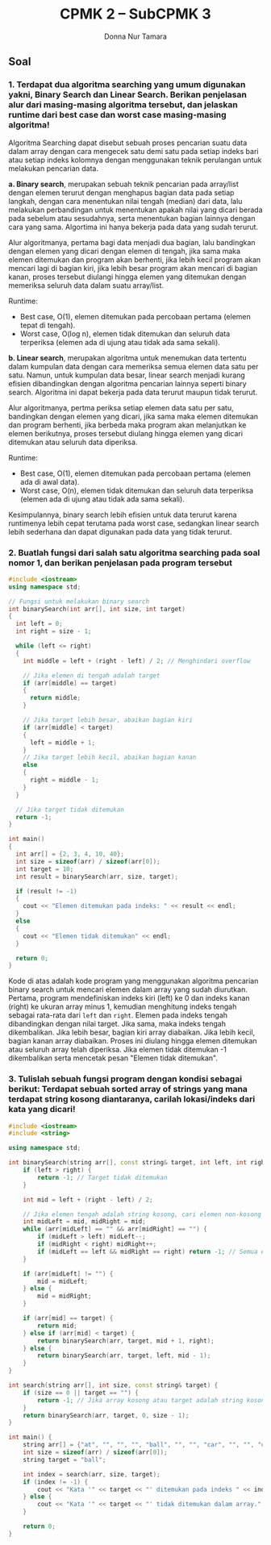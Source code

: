 # <h1 align="center"> CPMK 2 – SubCPMK 3 </h1>

<p align="center">Donna Nur Tamara</p>

## Soal

### 1. Terdapat dua algoritma searching yang umum digunakan yakni, Binary Search dan Linear Search. Berikan penjelasan alur dari masing-masing algoritma tersebut, dan jelaskan runtime dari best case dan worst case masing-masing algoritma!

Algoritma Searching dapat disebut sebuah proses pencarian suatu data dalam array dengan cara mengecek satu demi satu pada setiap indeks bari atau setiap indeks kolomnya dengan menggunakan teknik perulangan untuk melakukan pencarian data.

**a. Binary search**, merupakan sebuah teknik pencarian pada array/list dengan elemen terurut dengan menghapus bagian data pada setiap langkah, dengan cara menentukan nilai tengah (median) dari data, lalu melakukan perbandingan untuk menentukan apakah nilai yang dicari berada pada sebelum atau sesudahnya, serta menentukan bagian lainnya dengan cara yang sama. Algortima ini hanya bekerja pada data yang sudah terurut.

Alur algoritmanya, pertama bagi data menjadi dua bagian, lalu bandingkan dengan elemen yang dicari dengan elemen di tengah, jika sama maka elemen ditemukan dan program akan berhenti, jika lebih kecil program akan mencari lagi di bagian kiri, jika lebih besar program akan mencari di bagian kanan, proses tersebut diulangi hingga elemen yang ditemukan dengan memeriksa seluruh data dalam suatu array/list.

Runtime:
- Best case, O(1), elemen ditemukan pada percobaan pertama (elemen tepat di tengah).
- Worst case, O(log n), elemen tidak ditemukan dan seluruh data terperiksa (elemen ada di ujung atau tidak ada sama sekali).

**b. Linear search**, merupakan algoritma untuk menemukan data tertentu dalam kumpulan data dengan cara memeriksa semua elemen data satu per satu. Namun, untuk kumpulan data besar, linear search menjadi kurang efisien dibandingkan dengan algoritma pencarian lainnya seperti binary search. Algoritma ini dapat bekerja pada data terurut maupun tidak terurut.

Alur algoritmanya, pertma periksa setiap elemen data satu per satu, bandingkan dengan elemen yang dicari, jika sama maka elemen ditemukan dan program berhenti, jika berbeda maka program akan melanjutkan ke elemen berikutnya, proses tersebut diulang hingga elemen yang dicari ditemukan atau seluruh data diperiksa.

Runtime:
- Best case, O(1), elemen ditemukan pada percobaan pertama (elemen ada di awal data).
- Worst case, O(n), elemen tidak ditemukan dan seluruh data terperiksa (elemen ada di ujung atau tidak ada sama sekali).

Kesimpulannya, binary search lebih efisien untuk data terurut karena runtimenya lebih cepat terutama pada worst case, sedangkan linear search lebih sederhana dan dapat digunakan pada data yang tidak terurut.


### 2. Buatlah fungsi dari salah satu algoritma searching pada soal nomor 1, dan berikan penjelasan pada program tersebut

```C++
#include <iostream>
using namespace std;

// Fungsi untuk melakukan binary search
int binarySearch(int arr[], int size, int target)
{
  int left = 0;
  int right = size - 1;

  while (left <= right)
  {
    int middle = left + (right - left) / 2; // Menghindari overflow

    // Jika elemen di tengah adalah target
    if (arr[middle] == target)
    {
      return middle;
    }

    // Jika target lebih besar, abaikan bagian kiri
    if (arr[middle] < target)
    {
      left = middle + 1;
    }
    // Jika target lebih kecil, abaikan bagian kanan
    else
    {
      right = middle - 1;
    }
  }

  // Jika target tidak ditemukan
  return -1;
}

int main()
{
  int arr[] = {2, 3, 4, 10, 40};
  int size = sizeof(arr) / sizeof(arr[0]);
  int target = 10;
  int result = binarySearch(arr, size, target);

  if (result != -1)
  {
    cout << "Elemen ditemukan pada indeks: " << result << endl;
  }
  else
  {
    cout << "Elemen tidak ditemukan" << endl;
  }

  return 0;
}
```
Kode di atas adalah kode program yang menggunakan algoritma pencarian binary search untuk mencari elemen dalam array yang sudah diurutkan. Pertama, program mendefiniskan indeks kiri (left) ke 0 dan indeks kanan (right) ke ukuran array minus 1, kemudian menghitung indeks tengah sebagai rata-rata dari `left` dan `right`. Elemen pada indeks tengah dibandingkan dengan nilai target. Jika sama, maka indeks tengah dikembalikan. Jika lebih besar, bagian kiri array diabaikan. Jika lebih kecil, bagian kanan array diabaikan. Proses ini diulang hingga elemen ditemukan atau seluruh array telah diperiksa. Jika elemen tidak ditemukan -1 dikembalikan serta mencetak pesan "Elemen tidak ditemukan". 

### 3. Tulislah sebuah fungsi program dengan kondisi sebagai berikut: Terdapat sebuah sorted array of strings yang mana terdapat string kosong diantaranya, carilah lokasi/indeks dari kata yang dicari! 

```C++
#include <iostream>
#include <string>

using namespace std;

int binarySearch(string arr[], const string& target, int left, int right) {
    if (left > right) {
        return -1; // Target tidak ditemukan
    }

    int mid = left + (right - left) / 2;

    // Jika elemen tengah adalah string kosong, cari elemen non-kosong terdekat
    int midLeft = mid, midRight = mid;
    while (arr[midLeft] == "" && arr[midRight] == "") {
        if (midLeft > left) midLeft--;
        if (midRight < right) midRight++;
        if (midLeft == left && midRight == right) return -1; // Semua elemen kosong
    }

    if (arr[midLeft] != "") {
        mid = midLeft;
    } else {
        mid = midRight;
    }

    if (arr[mid] == target) {
        return mid;
    } else if (arr[mid] < target) {
        return binarySearch(arr, target, mid + 1, right);
    } else {
        return binarySearch(arr, target, left, mid - 1);
    }
}

int search(string arr[], int size, const string& target) {
    if (size == 0 || target == "") {
        return -1; // Jika array kosong atau target adalah string kosong
    }
    return binarySearch(arr, target, 0, size - 1);
}

int main() {
    string arr[] = {"at", "", "", "", "ball", "", "", "car", "", "", "dad", "", ""};
    int size = sizeof(arr) / sizeof(arr[0]);
    string target = "ball";

    int index = search(arr, size, target);
    if (index != -1) {
        cout << "Kata '" << target << "' ditemukan pada indeks " << index << "." << endl;
    } else {
        cout << "Kata '" << target << "' tidak ditemukan dalam array." << endl;
    }

    return 0;
}
```

